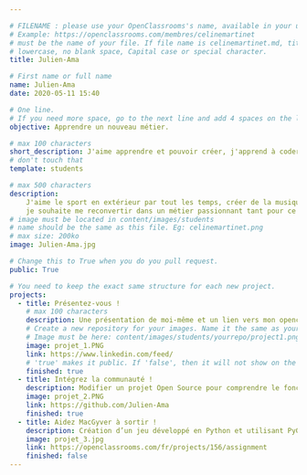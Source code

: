 ```yaml
---

# FILENAME : please use your OpenClassrooms's name, available in your url.
# Example: https://openclassrooms.com/membres/celinemartinet
# must be the name of your file. If file name is celinemartinet.md, title is celinemartinet.
# lowercase, no blank space, Capital case or special character.
title: Julien-Ama

# First name or full name
name: Julien-Ama
date: 2020-05-11 15:40

# One line.
# If you need more space, go to the next line and add 4 spaces on the left, as in 'description'.
objective: Apprendre un nouveau métier.

# max 100 characters
short_description: J'aime apprendre et pouvoir créer, j'apprend à coder afin de découvrir un nouveau monde
# don't touch that
template: students

# max 500 characters
description:
    J'aime le sport en extérieur par tout les temps, créer de la musique, la nature et l'astronomie. 
    je souhaite me reconvertir dans un métier passionnant tant pour ce qu'il est que le fait d'avoir tout à apprendre.
# image must be located in content/images/students
# name should be the same as this file. Eg: celinemartinet.png
# max size: 200ko
image: Julien-Ama.jpg

# Change this to True when you do you pull request.
public: True

# You need to keep the exact same structure for each new project.
projects:
  - title: Présentez-vous !
    # max 100 characters
    description: Une présentation de moi-même et un lien vers mon openclassromm
    # Create a new repository for your images. Name it the same as your nickname and profile picture.
    # Image must be here: content/images/students/yourrepo/project1.png
    image: projet_1.PNG
    link: https://www.linkedin.com/feed/
    # 'true' makes it public. If 'false', then it will not show on the website.
    finished: true
  - title: Intégrez la communauté !
    description: Modifier un projet Open Source pour comprendre le fonctionnement de Git, de Github et des pull requests.
    image: projet_2.PNG
    link: https://github.com/Julien-Ama
    finished: true
  - title: Aidez MacGyver à sortir !
    description: Création d’un jeu développé en Python et utilisant PyGame.
    image: projet_3.jpg
    link: https://openclassrooms.com/fr/projects/156/assignment
    finished: false
---
```

